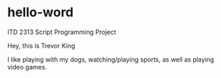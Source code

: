 # hello-word
ITD 2313 Script Programming Project

Hey, this is Trevor King

I like playing with my dogs, watching/playing sports, as well as playing video games.

